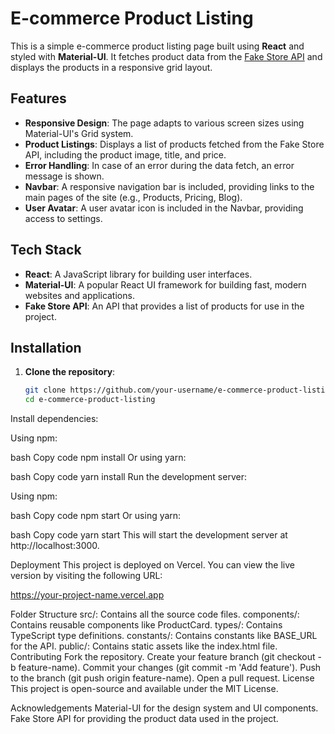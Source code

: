 # E-commerce Product Listing

This is a simple e-commerce product listing page built using **React** and styled with **Material-UI**. It fetches product data from the [Fake Store API](https://fakestoreapi.com) and displays the products in a responsive grid layout.

## Features

- **Responsive Design**: The page adapts to various screen sizes using Material-UI's Grid system.
- **Product Listings**: Displays a list of products fetched from the Fake Store API, including the product image, title, and price.
- **Error Handling**: In case of an error during the data fetch, an error message is shown.
- **Navbar**: A responsive navigation bar is included, providing links to the main pages of the site (e.g., Products, Pricing, Blog).
- **User Avatar**: A user avatar icon is included in the Navbar, providing access to settings.

## Tech Stack

- **React**: A JavaScript library for building user interfaces.
- **Material-UI**: A popular React UI framework for building fast, modern websites and applications.
- **Fake Store API**: An API that provides a list of products for use in the project.

## Installation

1. **Clone the repository**:

   ```bash
   git clone https://github.com/your-username/e-commerce-product-listing.git
   cd e-commerce-product-listing
   
Install dependencies:

Using npm:

bash
Copy code
npm install
Or using yarn:

bash
Copy code
yarn install
Run the development server:

Using npm:

bash
Copy code
npm start
Or using yarn:

bash
Copy code
yarn start
This will start the development server at http://localhost:3000.

Deployment
This project is deployed on Vercel. You can view the live version by visiting the following URL:

https://your-project-name.vercel.app

Folder Structure
src/: Contains all the source code files.
components/: Contains reusable components like ProductCard.
types/: Contains TypeScript type definitions.
constants/: Contains constants like BASE_URL for the API.
public/: Contains static assets like the index.html file.
Contributing
Fork the repository.
Create your feature branch (git checkout -b feature-name).
Commit your changes (git commit -m 'Add feature').
Push to the branch (git push origin feature-name).
Open a pull request.
License
This project is open-source and available under the MIT License.

Acknowledgements
Material-UI for the design system and UI components.
Fake Store API for providing the product data used in the project.